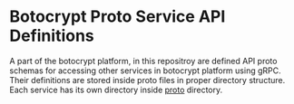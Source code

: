 # Botocrypt Proto Service API Definitions

A part of the botocrypt platform, in this repositroy are defined API proto schemas for accessing other services in botocrypt platform using gRPC. Their definitions are stored inside proto files in proper directory structure. Each service has its own directory inside [proto](proto) directory.
